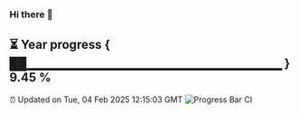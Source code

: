 ### Hi there 👋
⏳ Year progress { ██▁▁▁▁▁▁▁▁▁▁▁▁▁▁▁▁▁▁▁▁▁▁▁▁▁▁▁▁ } 9.45 %
---
⏰ Updated on Tue, 04 Feb 2025 12:15:03 GMT
![Progress Bar CI](https://github.com/Moyi321/Moyi321/workflows/Progress%20Bar%20CI/badge.svg)

